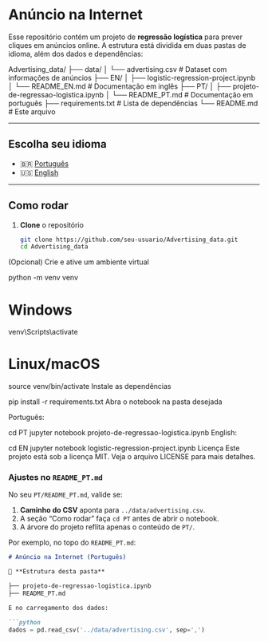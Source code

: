 # Anúncio na Internet

Esse repositório contém um projeto de **regressão logística** para prever cliques em anúncios online. A estrutura está dividida em duas pastas de idioma, além dos dados e dependências:

Advertising_data/
├── data/
│ └── advertising.csv # Dataset com informações de anúncios
├── EN/
│ ├── logistic-regression-project.ipynb
│ └── README_EN.md # Documentação em inglês
├── PT/
│ ├── projeto-de-regressao-logistica.ipynb
│ └── README_PT.md # Documentação em português
├── requirements.txt # Lista de dependências
└── README.md # Este arquivo


---

## Escolha seu idioma

- 🇧🇷 [Português](PT/README_PT.md)  
- 🇺🇸 [English](EN/README_EN.md)

---

## Como rodar

1. **Clone** o repositório  
   ```bash
   git clone https://github.com/seu-usuario/Advertising_data.git
   cd Advertising_data
(Opcional) Crie e ative um ambiente virtual

python -m venv venv
# Windows
venv\Scripts\activate
# Linux/macOS
source venv/bin/activate
Instale as dependências


pip install -r requirements.txt
Abra o notebook na pasta desejada

Português:

cd PT
jupyter notebook projeto-de-regressao-logistica.ipynb
English:

cd EN
jupyter notebook logistic-regression-project.ipynb
Licença
Este projeto está sob a licença MIT. Veja o arquivo LICENSE para mais detalhes.



### Ajustes no `README_PT.md`
No seu `PT/README_PT.md`, valide se:

1. **Caminho do CSV** aponta para `../data/advertising.csv`.
2. A seção “Como rodar” faça `cd PT` antes de abrir o notebook.
3. A árvore do projeto reflita apenas o conteúdo de `PT/`.

Por exemplo, no topo do `README_PT.md`:

```markdown
# Anúncio na Internet (Português)

📂 **Estrutura desta pasta**

├── projeto-de-regressao-logistica.ipynb
├── README_PT.md

E no carregamento dos dados:

```python
dados = pd.read_csv('../data/advertising.csv', sep=',')